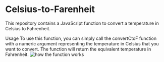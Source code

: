 # Celsius-to-Farenheit
This repository contains a JavaScript function to convert a temperature in Celsius to Fahrenheit.

Usage
To use this function, you can simply call the convertCtoF function with a numeric argument representing the temperature in Celsius that you want to convert. The function will return the equivalent temperature in Fahrenheit.
![how the function works](https://imgur.com/a/8Ec060j)
